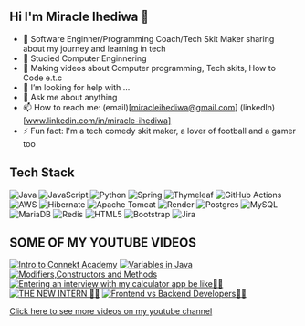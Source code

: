## Hi I'm Miracle Ihediwa 👋



- 🔭 Software Enginner/Programming Coach/Tech Skit Maker sharing about my journey and learning in tech
- 🌱 Studied Computer Enginnering
- 👯 Making videos about Computer programming, Tech skits, How to Code e.t.c
- 🤔 I’m looking for help with ...
- 💬 Ask me about anything
- 📫 How to reach me: (email)[miracleihediwa@gmail.com] (linkedln)[www.linkedin.com/in/miracle-ihediwa]
- ⚡ Fun fact: I'm a tech comedy skit maker, a lover of football and a gamer too


## Tech Stack





![Java](https://img.shields.io/badge/java-%23ED8B00.svg?style=for-the-badge&logo=openjdk&logoColor=white)
![JavaScript](https://img.shields.io/badge/javascript-%23323330.svg?style=for-the-badge&logo=javascript&logoColor=%23F7DF1E)
![Python](https://img.shields.io/badge/python-3670A0?style=for-the-badge&logo=python&logoColor=ffdd54)
![Spring](https://img.shields.io/badge/spring-%236DB33F.svg?style=for-the-badge&logo=spring&logoColor=white)
![Thymeleaf](https://img.shields.io/badge/Thymeleaf-%23005C0F.svg?style=for-the-badge&logo=Thymeleaf&logoColor=white)
![GitHub Actions](https://img.shields.io/badge/github%20actions-%232671E5.svg?style=for-the-badge&logo=githubactions&logoColor=white)
![AWS](https://img.shields.io/badge/AWS-%23FF9900.svg?style=for-the-badge&logo=amazon-aws&logoColor=white)
![Hibernate](https://img.shields.io/badge/Hibernate-59666C?style=for-the-badge&logo=Hibernate&logoColor=white)
![Apache Tomcat](https://img.shields.io/badge/apache%20tomcat-%23F8DC75.svg?style=for-the-badge&logo=apache-tomcat&logoColor=black)
![Render](https://img.shields.io/badge/Render-%46E3B7.svg?style=for-the-badge&logo=render&logoColor=white)
![Postgres](https://img.shields.io/badge/postgres-%23316192.svg?style=for-the-badge&logo=postgresql&logoColor=white)
![MySQL](https://img.shields.io/badge/mysql-4479A1.svg?style=for-the-badge&logo=mysql&logoColor=white)
![MariaDB](https://img.shields.io/badge/MariaDB-003545?style=for-the-badge&logo=mariadb&logoColor=white)
![Redis](https://img.shields.io/badge/redis-%23DD0031.svg?style=for-the-badge&logo=redis&logoColor=white)
![HTML5](https://img.shields.io/badge/html5-%23E34F26.svg?style=for-the-badge&logo=html5&logoColor=white)
![Bootstrap](https://img.shields.io/badge/bootstrap-%238511FA.svg?style=for-the-badge&logo=bootstrap&logoColor=white)
![Jira](https://img.shields.io/badge/jira-%230A0FFF.svg?style=for-the-badge&logo=jira&logoColor=white)


## SOME OF MY YOUTUBE VIDEOS

[![Intro to Connekt Academy](https://ytcards.demolab.com/?id=s4V8r8SXaMg&title=Intro+to_Connekt+Academy&lang=en&timestamp=1646765700&background_color=%230d1117&title_color=%23ffffff&stats_color=%23dedede&max_title_lines=1&width=250&border_radius=5&duration=3540 "Connekt Academy")]([https://youtu.be/Wjj21p3tvcg?si=b7QYksN87h0wsGpQ](https://youtu.be/s4V8r8SXaMg))
[![Variables in Java](https://ytcards.demolab.com/?id=B0zgjMbbsQw&title=Variables+in+Java&lang=en&timestamp=1646420100&background_color=%230d1117&title_color=%23ffffff&stats_color=%23dedede&max_title_lines=1&width=250&border_radius=5&duration=2760 "Variables in Java")]([https://youtu.be/Wjj21p3tvcg?si=b7QYksN87h0wsGpQ](https://youtu.be/B0zgjMbbsQw))
[![Modifiers,Constructors and Methods](https://ytcards.demolab.com/?id=BNG-_FpVfJU&title=Modifiers+Constructors+and+Methods&lang=en&timestamp=1647892500&background_color=%230d1117&title_color=%23ffffff&stats_color=%23dedede&max_title_lines=1&width=250&border_radius=5&duration=3420 "Modifiers Constructors and Methods")]([https://youtu.be/Wjj21p3tvcg?si=b7QYksN87h0wsGpQ](https://youtu.be/BNG-_FpVfJU))
[![Entering an interview with my calculator app be like🤣🤣](https://ytcards.demolab.com/?id=Qy3L_IiiWCQ&title=Entering+an+interview+with+my+calculator+app+be+like&lang=en&timestamp=1705607700&background_color=%230d1117&title_color=%23ffffff&stats_color=%23dedede&max_title_lines=1&width=250&border_radius=5&duration=60 "Entering an interview with my calculator app be like🤣🤣")]([https://youtu.be/Wjj21p3tvcg?si=b7QYksN87h0wsGpQ](https://youtu.be/Qy3L_IiiWCQ))
[![THE NEW INTERN 🤣🤣](https://ytcards.demolab.com/?id=pt_Dw6ip5bQ&title=THE+NEW+INTERN+🤣+🤣&lang=en&timestamp=1717962900&background_color=%230d1117&title_color=%23ffffff&stats_color=%23dedede&max_title_lines=1&width=250&border_radius=5&duration=60 "THE NEW INTERN 🤣🤣")]([https://youtu.be/Wjj21p3tvcg?si=b7QYksN87h0wsGpQ](https://youtube.com/shorts/pt_Dw6ip5bQ))
[![Frontend vs Backend Developers🤣🤣](https://ytcards.demolab.com/?id=QKKYLwSZOLA&title=Frontend+vs+Backend+Developers🤣+🤣&lang=en&timestamp=1714766100&background_color=%230d1117&title_color=%23ffffff&stats_color=%23dedede&max_title_lines=1&width=250&border_radius=5&duration=50 "Frontend vs Backend Developers🤣🤣")]([https://youtu.be/Wjj21p3tvcg?si=b7QYksN87h0wsGpQ](https://youtu.be/QKKYLwSZOLA))


[Click here to see more videos on my youtube channel](https://www.youtube.com/@hf_connekt)
